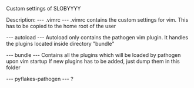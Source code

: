 Custom settings of SLOBYYYY

Description:
--- .vimrc ---
.vimrc contains the custom settings for vim. This has to be copied to the home root of the user

--- autoload ---
Autoload only contains the pathogen vim plugin. It handles the plugins located inside directory "bundle"

--- bundle ---
Contains all the plugins which will be loaded by pathogen upon vim startup
If new plugins has to be added, just dump them in this folder

--- pyflakes-pathogen ---
?
